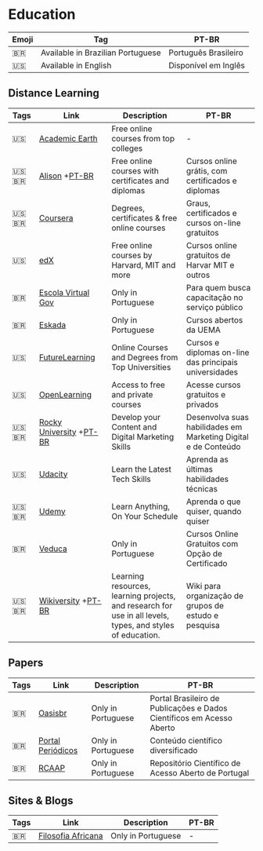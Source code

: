 # Education

| Emoji | Tag                               | PT-BR                |
| ----- | --------------------------------- | -------------------- |
| 🇧🇷  | Available in Brazilian Portuguese | Português Brasileiro |
| 🇺🇸  | Available in English              | Disponível em Inglês |

## Distance Learning

| Tags     | Link                                                                                                                                 | Description                                                                                                | PT-BR                                                          |
| -------- | ------------------------------------------------------------------------------------------------------------------------------------ | ---------------------------------------------------------------------------------------------------------- | -------------------------------------------------------------- |
| 🇺🇸     | [Academic Earth](https://academicearth.org)                                                                                          | Free online courses from top colleges                                                                      | -                                                              |
| 🇺🇸🇧🇷 | [Alison](https://alison.com) +[PT-BR](https://alison.com/pt-BR)                                                                      | Free online courses with certificates and diplomas                                                         | Cursos online grátis, com certificados e diplomas              |
| 🇺🇸🇧🇷 | [Coursera](https://www.coursera.org)                                                                                                 | Degrees, certificates & free online courses                                                                | Graus, certificados e cursos on-line gratuitos                 |
| 🇺🇸     | [edX](https://www.edx.org)                                                                                                           | Free online courses by Harvard, MIT and more                                                               | Cursos online gratuitos de Harvar MIT e outros                 |
| 🇧🇷     | [Escola Virtual Gov](https://www.escolavirtual.gov.br/catalogo)                                                                      | Only in Portuguese                                                                                         | Para quem busca capacitação no serviço público                 |
| 🇧🇷     | [Eskada](https://eskadauema.com)                                                                                                     | Only in Portuguese                                                                                         | Cursos abertos da UEMA                                         |
| 🇺🇸     | [FutureLearning](https://www.futurelearn.com)                                                                                        | Online Courses and Degrees from Top Universities                                                           | Cursos e diplomas on-line das principais universidades         |
| 🇺🇸     | [OpenLearning](https://www.openlearning.com)                                                                                         | Access to free and private courses                                                                         | Acesse cursos gratuitos e privados                             |
| 🇺🇸🇧🇷 | [Rocky University](https://university.en.rockcontent.com) +[PT-BR](https://university.br.rockcontent.com)                            | Develop your Content and Digital Marketing Skills                                                          | Desenvolva suas habilidades em Marketing Digital e de Conteúdo |
| 🇺🇸     | [Udacity](https://www.udacity.com)                                                                                                   | Learn the Latest Tech Skills                                                                               | Aprenda as últimas habilidades técnicas                        |
| 🇺🇸🇧🇷 | [Udemy](https://www.udemy.com)                                                                                                       | Learn Anything, On Your Schedule                                                                           | Aprenda o que quiser, quando quiser                            |
| 🇧🇷     | [Veduca](https://veduca.org)                                                                                                         | Only in Portuguese                                                                                         | Cursos Online Gratuitos com Opção de Certificado               |
| 🇺🇸🇧🇷 | [Wikiversity](https://en.wikiversity.org/wiki/Wikiversity:Main_Page) +[PT-BR](https://pt.wikiversity.org/wiki/P%C3%A1gina_principal) | Learning resources, learning projects, and research for use in all levels, types, and styles of education. | Wiki para organização de grupos de estudo e pesquisa           |

## Papers

| Tags | Link                                                                                           | Description        | PT-BR                                                                 |
| ---- | ---------------------------------------------------------------------------------------------- | ------------------ | --------------------------------------------------------------------- |
| 🇧🇷 | [Oasisbr](https://oasisbr.ibict.br/vufind/)                                                    | Only in Portuguese | Portal Brasileiro de Publicações e Dados Científicos em Acesso Aberto |
| 🇧🇷 | [Portal Periódicos](https://www-periodicos-capes-gov-br.ezl.periodicos.capes.gov.br/index.php) | Only in Portuguese | Conteúdo científico diversificado                                     |
| 🇧🇷 | [RCAAP](https://www.rcaap.pt)                                                                  | Only in Portuguese | Repositório Científico de Acesso Aberto de Portugal                   |

## Sites & Blogs

| Tags | Link                                                        | Description        | PT-BR |
| ---- | ----------------------------------------------------------- | ------------------ | ----- |
| 🇧🇷 | [Filosofia Africana](https://filosofia-africana.weebly.com) | Only in Portuguese | -     |


